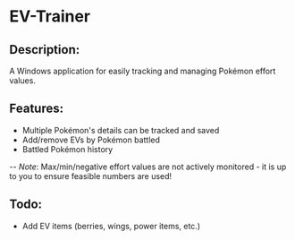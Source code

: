 EV-Trainer
==========

## Description:
A Windows application for easily tracking and managing Pokémon effort values.

## Features:
* Multiple Pokémon's details can be tracked and saved
* Add/remove EVs by Pokémon battled
* Battled Pokémon history

--
*Note*: Max/min/negative effort values are not actively monitored - it is up to you to ensure feasible numbers are used!

## Todo:
* Add EV items (berries, wings, power items, etc.)
